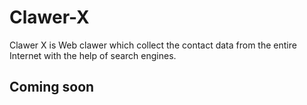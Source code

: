 # Clawer-X
Clawer X is Web clawer which collect the contact data from the entire Internet with the help of search engines.
## Coming soon

